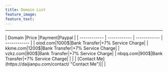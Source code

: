 ```yaml
---
title: Domain List
feature_image:
feature_text:
---
```

<hr>
| Domain  |Price |Payment|Paypal |
| ------------ | ------------ | ------------ | ------------ |
| oiod.com|1000$|Bank Transfer|+7% Service Charge|
| kkme.com|1200$|Bank Transfer|+7% Service Charge|
|  vzkz.com|800$|Bank Transfer|+7% Service Charge|
|  nbqq.com|900$|Bank Transfer|+7% Service Charge|
|   |   |  [Contact Me](https://daijianpu.com/contact/ "Contact Me")|| |

